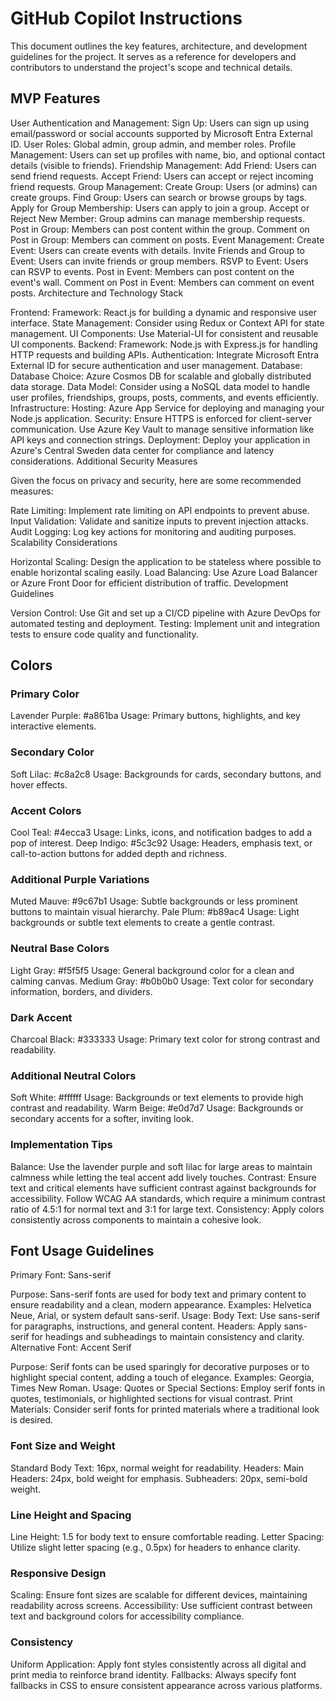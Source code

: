 # GitHub Copilot Instructions

This document outlines the key features, architecture, and development guidelines for the project. It serves as a reference for developers and contributors to understand the project's scope and technical details.

## MVP Features

User Authentication and Management:
Sign Up: Users can sign up using email/password or social accounts supported by Microsoft Entra External ID.
User Roles: Global admin, group admin, and member roles.
Profile Management: Users can set up profiles with name, bio, and optional contact details (visible to friends).
Friendship Management:
Add Friend: Users can send friend requests.
Accept Friend: Users can accept or reject incoming friend requests.
Group Management:
Create Group: Users (or admins) can create groups.
Find Group: Users can search or browse groups by tags.
Apply for Group Membership: Users can apply to join a group.
Accept or Reject New Member: Group admins can manage membership requests.
Post in Group: Members can post content within the group.
Comment on Post in Group: Members can comment on posts.
Event Management:
Create Event: Users can create events with details.
Invite Friends and Group to Event: Users can invite friends or group members.
RSVP to Event: Users can RSVP to events.
Post in Event: Members can post content on the event's wall.
Comment on Post in Event: Members can comment on event posts.
Architecture and Technology Stack

Frontend:
Framework: React.js for building a dynamic and responsive user interface.
State Management: Consider using Redux or Context API for state management.
UI Components: Use Material-UI for consistent and reusable UI components.
Backend:
Framework: Node.js with Express.js for handling HTTP requests and building APIs.
Authentication: Integrate Microsoft Entra External ID for secure authentication and user management.
Database:
Database Choice: Azure Cosmos DB for scalable and globally distributed data storage.
Data Model: Consider using a NoSQL data model to handle user profiles, friendships, groups, posts, comments, and events efficiently.
Infrastructure:
Hosting: Azure App Service for deploying and managing your Node.js application.
Security: Ensure HTTPS is enforced for client-server communication. Use Azure Key Vault to manage sensitive information like API keys and connection strings.
Deployment:
Deploy your application in Azure's Central Sweden data center for compliance and latency considerations.
Additional Security Measures

Given the focus on privacy and security, here are some recommended measures:

Rate Limiting: Implement rate limiting on API endpoints to prevent abuse.
Input Validation: Validate and sanitize inputs to prevent injection attacks.
Audit Logging: Log key actions for monitoring and auditing purposes.
Scalability Considerations

Horizontal Scaling: Design the application to be stateless where possible to enable horizontal scaling easily.
Load Balancing: Use Azure Load Balancer or Azure Front Door for efficient distribution of traffic.
Development Guidelines

Version Control: Use Git and set up a CI/CD pipeline with Azure DevOps for automated testing and deployment.
Testing: Implement unit and integration tests to ensure code quality and functionality.

## Colors

### Primary Color

Lavender Purple: #a861ba
Usage: Primary buttons, highlights, and key interactive elements.

### Secondary Color

Soft Lilac: #c8a2c8
Usage: Backgrounds for cards, secondary buttons, and hover effects.

### Accent Colors

Cool Teal: #4ecca3
Usage: Links, icons, and notification badges to add a pop of interest.
Deep Indigo: #5c3c92
Usage: Headers, emphasis text, or call-to-action buttons for added depth and richness.

### Additional Purple Variations

Muted Mauve: #9c67b1
Usage: Subtle backgrounds or less prominent buttons to maintain visual hierarchy.
Pale Plum: #b89ac4
Usage: Light backgrounds or subtle text elements to create a gentle contrast.

### Neutral Base Colors

Light Gray: #f5f5f5
Usage: General background color for a clean and calming canvas.
Medium Gray: #b0b0b0
Usage: Text color for secondary information, borders, and dividers.

### Dark Accent

Charcoal Black: #333333
Usage: Primary text color for strong contrast and readability.

### Additional Neutral Colors

Soft White: #ffffff
Usage: Backgrounds or text elements to provide high contrast and readability.
Warm Beige: #e0d7d7
Usage: Backgrounds or secondary accents for a softer, inviting look.

### Implementation Tips

Balance: Use the lavender purple and soft lilac for large areas to maintain calmness while letting the teal accent add lively touches.
Contrast: Ensure text and critical elements have sufficient contrast against backgrounds for accessibility. Follow WCAG AA standards, which require a minimum contrast ratio of 4.5:1 for normal text and 3:1 for large text.
Consistency: Apply colors consistently across components to maintain a cohesive look.

## Font Usage Guidelines

Primary Font: Sans-serif

Purpose: Sans-serif fonts are used for body text and primary content to ensure readability and a clean, modern appearance.
Examples: Helvetica Neue, Arial, or system default sans-serif.
Usage:
Body Text: Use sans-serif for paragraphs, instructions, and general content.
Headers: Apply sans-serif for headings and subheadings to maintain consistency and clarity.
Alternative Font: Accent Serif

Purpose: Serif fonts can be used sparingly for decorative purposes or to highlight special content, adding a touch of elegance.
Examples: Georgia, Times New Roman.
Usage:
Quotes or Special Sections: Employ serif fonts in quotes, testimonials, or highlighted sections for visual contrast.
Print Materials: Consider serif fonts for printed materials where a traditional look is desired.

### Font Size and Weight

Standard Body Text: 16px, normal weight for readability.
Headers:
Main Headers: 24px, bold weight for emphasis.
Subheaders: 20px, semi-bold weight.

### Line Height and Spacing

Line Height: 1.5 for body text to ensure comfortable reading.
Letter Spacing: Utilize slight letter spacing (e.g., 0.5px) for headers to enhance clarity.

### Responsive Design

Scaling: Ensure font sizes are scalable for different devices, maintaining readability across screens.
Accessibility: Use sufficient contrast between text and background colors for accessibility compliance.

### Consistency

Uniform Application: Apply font styles consistently across all digital and print media to reinforce brand identity.
Fallbacks: Always specify font fallbacks in CSS to ensure consistent appearance across various platforms.

